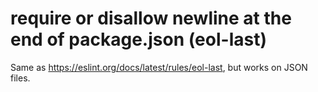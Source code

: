 # require or disallow newline at the end of package.json (eol-last)

Same as https://eslint.org/docs/latest/rules/eol-last, but works on JSON files.
